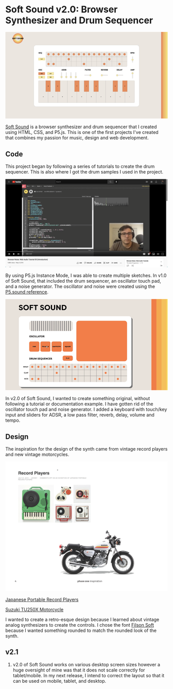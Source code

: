 # Soft Sound v2.0: Browser Synthesizer and Drum Sequencer


![GIF of Soft Sound browser synth and drum sequencer being used.](assets/readme/soft-sound-v2.0.png)

[Soft Sound](https://alextownson.github.io/soft-sound/) is a browser synthesizer and drum sequencer that I created using HTML, CSS, and P5.js. This is one of the first projects I've created that combines my passion for music, design and web development. 

## Code

This project began by following a series of tutorials to create the drum sequencer. This is also where I got the drum samples I used in the project. 

[![Screenshot of The Audio Programmer YouTube playlist Browser Noise](assets/readme/tutorial.png)](https://www.youtube.com/watch?v=mmluIbsmvoY&list=PLLgJJsrdwhPywJe2TmMzYNKHdIZ3PASbr&ab_channel=TheAudioProgrammer)

By using P5.js Instance Mode, I was able to create multiple sketches. In v1.0 of Soft Sound, that included the drum sequencer, an oscillator touch pad, and a noise generator. The oscillator and noise were created using the [P5.sound reference](https://p5js.org/reference/#/libraries/p5.sound). 

![GIF of Soft Sound browser synth and drum sequencer being used.](assets/readme/soft-sound-v1-demo.gif)

In v2.0 of Soft Sound, I wanted to create something original, without following a tutorial or documentation example. I have gotten rid of the oscillator touch pad and noise generator. I added a keyboard with touch/key input and sliders for ADSR, a low pass filter, reverb, delay, volume and tempo. 

## Design 

The inspiration for the design of the synth came from vintage record players and new vintage motorcycles. 

![Retro Japanese portable record players and Suzuki TU250X motorcycle](assets/readme/ATownson_PhaseOne_Page_4.png)

[Japanese Portable Record Players](https://www.spoon-tamago.com/2016/07/21/an-exhibition-of-japanese-portable-record-players/)

[Suzuki TU250X Motorcycle](https://mtrracing.net/Motorcycles-Suzuki-TU250X-2019-Woonsocket-RI-b2c6b4e1-ecee-4cae-b442-a96e00844516)

I wanted to create a retro-esque design because I learned about vintage analog synthesizers to create the controls. I chose the font [Filson Soft](https://fonts.adobe.com/fonts/filson) because I wanted something rounded to match the rounded look of the synth.

## v2.1

1. v2.0 of Soft Sound works on various desktop screen sizes however a huge oversight of mine was that it does not scale correctly for tablet/mobile. In my next release, I intend to correct the layout so that it can be used on mobile, tablet, and desktop.   
